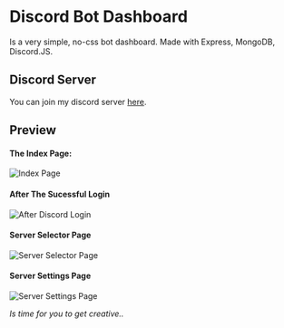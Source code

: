 # Discord Bot Dashboard
Is a very simple, no-css bot dashboard.
Made with Express, MongoDB, Discord.JS.

## Discord Server
You can join my discord server [here](https://discord.gg/rk7cVyk).

## Preview

#### The Index Page:

![Index Page](https://github.com/Myst82015/simple-discordjs-dashboard/blob/master/preview/assets/index_page.png?raw=true)

#### After The Sucessful Login

![After Discord Login](https://github.com/Myst82015/simple-discordjs-dashboard/blob/master/preview/assets/after_discord_login.png?raw=true)

#### Server Selector Page

![Server Selector Page](https://github.com/Myst82015/simple-discordjs-dashboard/blob/master/preview/assets/server_selector_mod.png?raw=true)

#### Server Settings Page

![Server Settings Page](https://github.com/Myst82015/simple-discordjs-dashboard/blob/master/preview/assets/server_settings.png?raw=true)



*Is time for you to get creative..*

